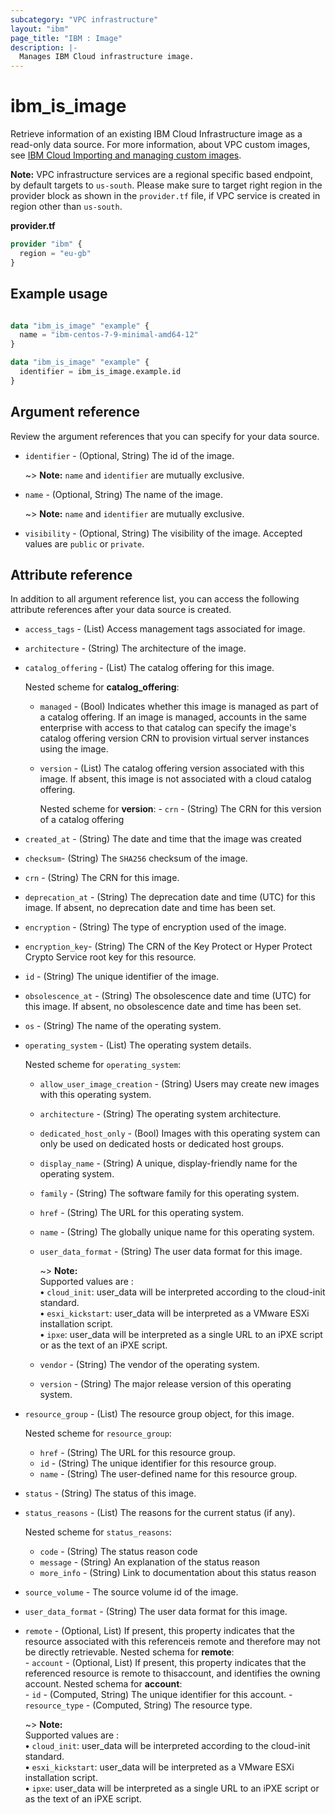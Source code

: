 ```yaml
---
subcategory: "VPC infrastructure"
layout: "ibm"
page_title: "IBM : Image"
description: |-
  Manages IBM Cloud infrastructure image.
---
```


# ibm_is_image
Retrieve information of an existing IBM Cloud Infrastructure image as a read-only data source. For more information, about VPC custom images, see [IBM Cloud Importing and managing custom images](https://cloud.ibm.com/docs/vpc?topic=vpc-managing-images).

**Note:** 
VPC infrastructure services are a regional specific based endpoint, by default targets to `us-south`. Please make sure to target right region in the provider block as shown in the `provider.tf` file, if VPC service is created in region other than `us-south`.

**provider.tf**

```terraform
provider "ibm" {
  region = "eu-gb"
}
```

## Example usage

```terraform

data "ibm_is_image" "example" {
  name = "ibm-centos-7-9-minimal-amd64-12"
}
```
```terraform
data "ibm_is_image" "example" {
  identifier = ibm_is_image.example.id
}
```

## Argument reference
Review the argument references that you can specify for your data source.

- `identifier` - (Optional, String) The id of the image.

    ~> **Note:** `name` and `identifier` are mutually exclusive.

- `name` - (Optional, String) The name of the image.

    ~> **Note:** `name` and `identifier` are mutually exclusive.

- `visibility` - (Optional, String) The visibility of the image. Accepted values are `public` or `private`.


## Attribute reference
In addition to all argument reference list, you can access the following attribute references after your data source is created.

- `access_tags`  - (List) Access management tags associated for image.
- `architecture` - (String) The architecture of the image.
- `catalog_offering` - (List) The catalog offering for this image.

  Nested scheme for **catalog_offering**:
  - `managed` - (Bool) Indicates whether this image is managed as part of a catalog offering. If an image is managed, accounts in the same enterprise with access to that catalog can specify the image's catalog offering version CRN to provision virtual server instances using the image.
  - `version` - (List) The catalog offering version associated with this image. If absent, this image is not associated with a cloud catalog offering.
  
      Nested scheme for **version**:
        - `crn` - (String) The CRN for this version of a catalog offering
- `created_at` - (String) The date and time that the image was created
- `checksum`-  (String) The `SHA256` checksum of the image.
- `crn` - (String) The CRN for this image.
- `deprecation_at` - (String) The deprecation date and time (UTC) for this image. If absent, no deprecation date and time has been set.
- `encryption` - (String) The type of encryption used of the image.
- `encryption_key`-  (String) The CRN of the Key Protect or Hyper Protect Crypto Service root key for this resource.
- `id` - (String) The unique identifier of the image.
- `obsolescence_at` - (String) The obsolescence date and time (UTC) for this image. If absent, no obsolescence date and time has been set.
- `os` - (String) The name of the operating system.
- `operating_system` - (List) The operating system details. 
    
  Nested scheme for `operating_system`:
  - `allow_user_image_creation` - (String) Users may create new images with this operating system.
  - `architecture` - (String) The operating system architecture.
  - `dedicated_host_only` - (Bool) Images with this operating system can only be used on dedicated hosts or dedicated host groups.
  - `display_name` - (String) A unique, display-friendly name for the operating system.
  - `family` - (String) The software family for this operating system.
  - `href` - (String) The URL for this operating system.
  - `name` - (String) The globally unique name for this operating system.
  - `user_data_format` - (String) The user data format for this image.
  
    ~> **Note:** </br> Supported values are : </br>
    **&#x2022;** `cloud_init`: user_data will be interpreted according to the cloud-init standard.</br>
    **&#x2022;** `esxi_kickstart`: user_data will be interpreted as a VMware ESXi installation script.</br>
    **&#x2022;**  `ipxe`: user_data will be interpreted as a single URL to an iPXE script or as the text of an iPXE script.</br>
  - `vendor` - (String) The vendor of the operating system.
  - `version` - (String) The major release version of this operating system.
- `resource_group` - (List) The resource group object, for this image.
  
  Nested scheme for `resource_group`:
  - `href` - (String) The URL for this resource group.
  - `id` - (String) The unique identifier for this resource group.
  - `name` - (String) The user-defined name for this resource group.
- `status` - (String) The status of this image.
- `status_reasons` - (List) The reasons for the current status (if any).

    Nested scheme for `status_reasons`:
  - `code` - (String) The status reason code
  - `message` - (String) An explanation of the status reason
  - `more_info` - (String) Link to documentation about this status reason

- `source_volume` - The source volume id of the image.
- `user_data_format` - (String) The user data format for this image.
- `remote` - (Optional, List) If present, this property indicates that the resource associated with this referenceis remote and therefore may not be directly retrievable.
	            Nested schema for **remote**:			
      - `account` - (Optional, List) If present, this property indicates that the referenced resource is remote to thisaccount, and identifies the owning account.
				Nested schema for **account**:			
           - `id` - (Computed, String) The unique identifier for this account.
           - `resource_type` - (Computed, String) The resource type.
  
  ~> **Note:** </br> Supported values are : </br>
  **&#x2022;** `cloud_init`: user_data will be interpreted according to the cloud-init standard.</br>
  **&#x2022;** `esxi_kickstart`: user_data will be interpreted as a VMware ESXi installation script.</br>
  **&#x2022;**  `ipxe`: user_data will be interpreted as a single URL to an iPXE script or as the text of an iPXE script.</br>
